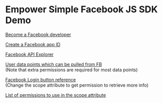 Empower Simple Facebook JS SDK Demo
==========

[Become a Facebook developer](https://developers.facebook.com/)

[Create a Facebook app ID](https://developers.facebook.com/apps)

[Facebook API Explorer](https://developers.facebook.com/tools/explorer/)

[User data points which can be pulled from FB](https://developers.facebook.com/docs/reference/api/user/)  
(Note that extra permissions are required for most data points)

[Facebook Login button reference](https://developers.facebook.com/docs/reference/plugins/login/)  
(Change the scope attribute to get permission to retrieve more info)

[List of permissions to use in the scope attribute](https://developers.facebook.com/docs/reference/login/#permissions)